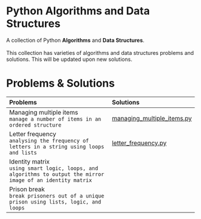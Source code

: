 # Python Algorithms and Data Structures
A collection of Python **Algorithms** and **Data Structures**.<br><br>
This collection has varieties of algorithms and data structures problems and solutions. This will be updated upon new solutions.<br>
# Problems & Solutions
| Problems | Solutions |
| :-------- | :--------- |
| Managing multiple items<br>`manage a number of items in an ordered structure` | [managing_multiple_items.py](multiple_items/managing_multiple_items.py) |
| Letter frequency<br>`analysing the frequency of letters in a string using loops and lists` | [letter_frequency.py](letter_frequency/letter_frequency.py) |
| Identity matrix<br>`using smart logic, loops, and algorithms to output the mirror image of an identity matrix` | |
| Prison break<br>`break prisoners out of a unique prison using lists, logic, and loops` | |